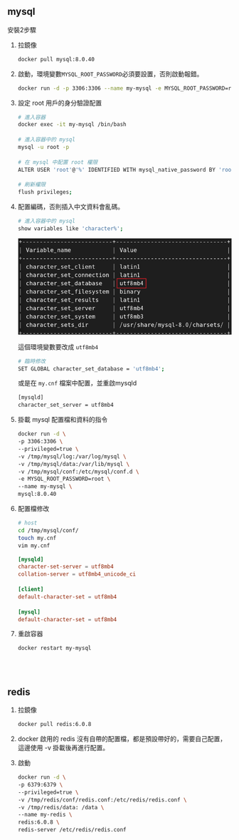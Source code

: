 ## mysql

安裝2步驟

1. 拉鏡像

    ```sh
    docker pull mysql:8.0.40
    ```

2. 啟動，環境變數`MYSQL_ROOT_PASSWORD`必須要設置，否則啟動報錯。

    ```sh
    docker run -d -p 3306:3306 --name my-mysql -e MYSQL_ROOT_PASSWORD=root mysql:8.0.40
    ```

3. 設定 root 用戶的身分驗證配置

    ```sh
    # 進入容器
    docker exec -it my-mysql /bin/bash

    # 進入容器中的 mysql
    mysql -u root -p

    # 在 mysql 中配置 root 權限
    ALTER USER 'root'@'%' IDENTIFIED WITH mysql_native_password BY 'root';

    # 刷新權限
    flush privileges;
    ```

4. 配置編碼，否則插入中文資料會亂碼。

    ```sh
    # 進入容器中的 mysql
    show variables like 'character%';
    ```

    <img src='../_image/Snipaste_2024-11-06_11-44-54.png'>

    這個環境變數要改成 `utf8mb4`

    ```sh
    # 臨時修改
    SET GLOBAL character_set_database = 'utf8mb4';
    ```

    或是在 `my.cnf` 檔案中配置，並重啟mysqld

    ```sh
    [mysqld]
    character_set_server = utf8mb4
    ```

5. 掛載 mysql 配置檔和資料的指令

    ```sh
    docker run -d \
    -p 3306:3306 \
    --privileged=true \
    -v /tmp/mysql/log:/var/log/mysql \
    -v /tmp/mysql/data:/var/lib/mysql \
    -v /tmp/mysql/conf:/etc/mysql/conf.d \
    -e MYSQL_ROOT_PASSWORD=root \
    --name my-mysql \
    mysql:8.0.40
    ```

6. 配置檔修改

    ```sh
    # host
    cd /tmp/mysql/conf/
    touch my.cnf
    vim my.cnf
    ```
    ```cnf
    [mysqld]
    character-set-server = utf8mb4
    collation-server = utf8mb4_unicode_ci

    [client]
    default-character-set = utf8mb4

    [mysql]
    default-character-set = utf8mb4
    ```

7. 重啟容器

    ```sh
    docker restart my-mysql
    ```

<br/>

<br/>

## redis

1. 拉鏡像

    ```sh
    docker pull redis:6.0.8
    ```

2. docker 啟用的 redis 沒有自帶的配置檔，都是預設帶好的，需要自己配置，這邊使用 -v 掛載後再進行配置。

3. 啟動

    ```sh
    docker run -d \
    -p 6379:6379 \
    --privileged=true \
    -v /tmp/redis/conf/redis.conf:/etc/redis/redis.conf \
    -v /tmp/redis/data: /data \
    --name my-redis \
    redis:6.0.8 \
    redis-server /etc/redis/redis.conf
    ``` 